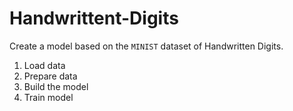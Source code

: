 # Handwrittent-Digits
Create a model based on the `MINIST` dataset of Handwritten Digits.
  1. Load data
  2. Prepare data
  3. Build the model
  4. Train model
